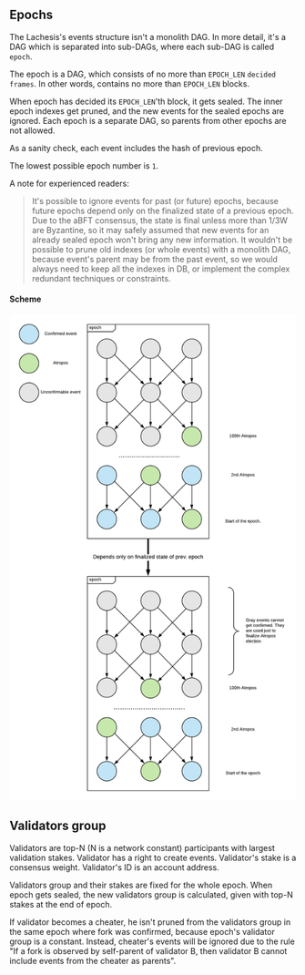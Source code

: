 
## Epochs
The Lachesis's events structure isn't a monolith DAG.
In more detail, it's a DAG which is separated into sub-DAGs,
where each sub-DAG is called ```epoch```.

The epoch is a DAG, which consists of no more than ```EPOCH_LEN``` ```decided frames```.
In other words, contains no more than ```EPOCH_LEN``` blocks.

When epoch has decided its ```EPOCH_LEN```'th block, it gets sealed. The inner epoch indexes
get pruned, and the new events for the sealed epochs are ignored. Each epoch is a separate DAG,
so parents from other epochs are not allowed.

As a sanity check, each event includes the hash of previous epoch.

The lowest possible epoch number is ```1```.

A note for experienced readers:
> It's possible to ignore
events for past (or future) epochs, because future epochs depend only on the finalized
state of a previous epoch. Due to the aBFT consensus, the state is final unless more
than 1/3W are Byzantine,
so it may safely assumed that new events for an already sealed epoch won't bring any new
information. It wouldn't be possible to prune old indexes (or whole events)
with a monolith DAG, because event's parent may be from the past event,
so we would always need to keep all the indexes in DB, or implement the complex
redundant techniques or constraints.

#### Scheme
<img src="./images/epoch1.png" width="700px">

## Validators group

Validators are top-N (N is a network constant) participants with largest validation stakes.
Validator has a right to create events. Validator's stake is a consensus weight.
Validator's ID is an account address.

Validators group and their stakes are fixed for the whole epoch. When epoch
gets sealed, the new validators group is calculated, given with top-N stakes at the end of epoch.

If validator becomes a cheater, he isn't pruned from the validators group in the same epoch
where fork was confirmed, because epoch's validator group is a constant.
Instead, cheater's events will be ignored due to the
rule "If a fork is observed by self-parent of validator B, then validator B cannot
      include events from the cheater as parents".
